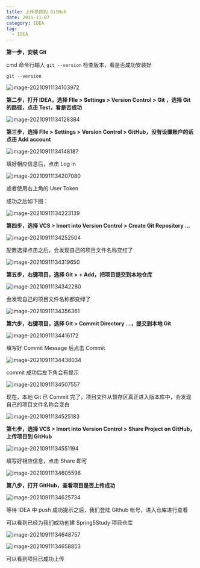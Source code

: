 ```yaml
---
title: 上传项目到 GitHub
date: 2021-11-07
category: IDEA
tag:
  - IDEA
---
```


**第一步，安装 Git**

cmd 命令行输入 `git --version` 检查版本，看是否成功安装好

```
git --version
```

![image-20210911134103972](https://pet-hkw.oss-cn-shenzhen.aliyuncs.com/image/new_blog_system/tools/image-20210911134103972.png)

**第二步，打开 IDEA，选择 FIle > Settings > Version Control > Git ，选择 Git 的路径，点击 Test，看是否成功**

![image-20210911134128384](https://pet-hkw.oss-cn-shenzhen.aliyuncs.com/image/new_blog_system/tools/image-20210911134128384.png)

**第三步，选择 FIle > Settings > Version Control > GitHub，没有设置账户的话点击 Add account**

![image-20210911134148187](https://pet-hkw.oss-cn-shenzhen.aliyuncs.com/image/new_blog_system/tools/image-20210911134148187.png)

填好相应信息后，点击 Log in

![image-20210911134207080](https://pet-hkw.oss-cn-shenzhen.aliyuncs.com/image/new_blog_system/tools/image-20210911134207080.png)

或者使用右上角的 User Token

成功之后如下图：

![image-20210911134223139](https://pet-hkw.oss-cn-shenzhen.aliyuncs.com/image/new_blog_system/tools/image-20210911134223139.png)

**第四步，选择 VCS > Imort into Version Control > Create Git Repository ...**

![image-20210911134252504](https://pet-hkw.oss-cn-shenzhen.aliyuncs.com/image/new_blog_system/tools/image-20210911134252504.png)

配置选择点击之后，会发现自己的项目文件名称变红了

![image-20210911134319650](https://pet-hkw.oss-cn-shenzhen.aliyuncs.com/image/new_blog_system/tools/image-20210911134319650.png)

**第五步，右键项目，选择 Git > + Add，把项目提交到本地仓库**

![image-20210911134342280](https://pet-hkw.oss-cn-shenzhen.aliyuncs.com/image/new_blog_system/tools/image-20210911134342280.png)

会发现自己的项目文件名称都变绿了

![image-20210911134356361](https://pet-hkw.oss-cn-shenzhen.aliyuncs.com/image/new_blog_system/tools/image-20210911134356361.png)

**第六步，右键项目，选择 Git > Commit Directory ...，提交到本地 Git**

![image-20210911134416172](https://pet-hkw.oss-cn-shenzhen.aliyuncs.com/image/new_blog_system/tools/image-20210911134416172.png)

填写好 Commit Message 后点击 Commit

![image-20210911134438034](https://pet-hkw.oss-cn-shenzhen.aliyuncs.com/image/new_blog_system/tools/image-20210911134438034.png)

commit 成功后左下角会有提示

![image-20210911134507557](https://pet-hkw.oss-cn-shenzhen.aliyuncs.com/image/new_blog_system/tools/image-20210911134507557.png)

现在，本地 Git 已 Commit 完了，项目文件从暂存区真正进入版本库中，会发现自己的项目文件名称会变白

![image-20210911134525183](https://pet-hkw.oss-cn-shenzhen.aliyuncs.com/image/new_blog_system/tools/image-20210911134525183.png)

**第七步，选择 VCS > Imort into Version Control > Share Project on GitHub，上传项目到 GitHub**

![image-20210911134551194](https://pet-hkw.oss-cn-shenzhen.aliyuncs.com/image/new_blog_system/tools/image-20210911134551194.png)

填写好相应信息，点击 Share 即可

![image-20210911134605596](https://pet-hkw.oss-cn-shenzhen.aliyuncs.com/image/new_blog_system/tools/image-20210911134605596.png)

**第八步，打开 GitHub，查看项目是否上传成功**

![image-20210911134625734](https://pet-hkw.oss-cn-shenzhen.aliyuncs.com/image/new_blog_system/tools/image-20210911134625734.png)

等待 IDEA 中 push 成功提示之后，我们登陆 GIthub 帐号，进入仓库进行查看

可以看到已经为我们成功创建 Spring5Study 项目仓库

![image-20210911134648757](https://pet-hkw.oss-cn-shenzhen.aliyuncs.com/image/new_blog_system/tools/image-20210911134648757.png)

![image-20210911134658853](https://pet-hkw.oss-cn-shenzhen.aliyuncs.com/image/new_blog_system/tools/image-20210911134658853.png)

可以看到项目已成功上传